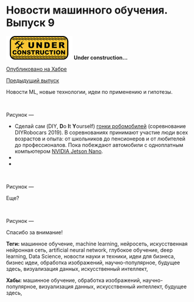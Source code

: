 # Новости машинного обучения. Выпуск 9

![Under construction](../data/2019.09.25-under-construction-icon.png)
**Under construction...**

[Опубликовано на Хабре]()

[Предыдущий выпуск](2020.01.17-novosti-mashinnogo-obucheniya-vypusk-8.md)

Новости ML, новые технологии, идеи по применению и гипотезы.

![]()

Рисунок — 

  * Сделай сам (DIY, **D**o **I**t **Y**ourself) [гонки робомобилей](https://youtu.be/4B2ipB7n5Nk) (соревнование DIYRobocars 2019). В соревнованиях принимают участие люди всех возрастов и опыта: от школьников до пенсионеров и от любителей до профессионалов. Пока побеждают автомобили с одноплатным компьютером [NVIDIA Jetson Nano](https://youtu.be/tgGELfqigsc).
  * 
  * 

![]()

Рисунок — 

Еще?

![]()

Рисунок — 

Спасибо за внимание!

**Теги:** машинное обучение, machine learning, нейросеть, искусственная нейронная сеть, artificial neural network, глубокое обучение, deep learning, Data Science, новости науки и техники, идеи для бизнеса, бизнес идеи, обработка изображений, научно-популярное, будущее здесь, визуализация данных, искусственный интеллект, 

**Хабы:** машинное обучение, обработка изображений, научно-популярное, визуализация данных, искусственный интеллект, будущее здесь,
